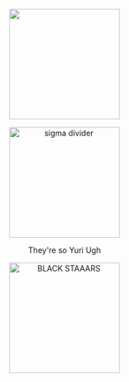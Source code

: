 <p align="center">
    <img width="200" src="https://i.imgur.com/C9beTFj.png"ac soda on twt">
</p>
<p align="center">
    <img width="200" src="https://64.media.tumblr.com/53788712a593bd71cd6ed50576a2f4da/719b4feae2e04570-7b/s1280x1920/d43e72194a2a9b6fbf2f84d005ffce05dc66534a.pnj" alt="sigma divider">
</p>
<p align="center">
They're so Yuri Ugh
</p>
<p align="center">
    <img width="200" src="https://64.media.tumblr.com/59e7f6103ea2d714d6fe2c73f3c13f5a/5608c1ce863f9968-26/s540x810/5924739802d5fb66bab88152a236622a428f65d8.gifv" alt="BLACK STAAARS">
</p>
